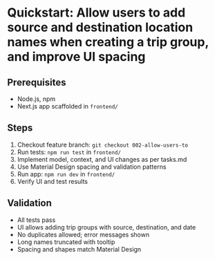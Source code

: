 # Quickstart: Allow users to add source and destination location names when creating a trip group, and improve UI spacing

## Prerequisites
- Node.js, npm
- Next.js app scaffolded in `frontend/`

## Steps
1. Checkout feature branch: `git checkout 002-allow-users-to`
2. Run tests: `npm run test` in `frontend/`
3. Implement model, context, and UI changes as per tasks.md
4. Use Material Design spacing and validation patterns
5. Run app: `npm run dev` in `frontend/`
6. Verify UI and test results

## Validation
- All tests pass
- UI allows adding trip groups with source, destination, and date
- No duplicates allowed; error messages shown
- Long names truncated with tooltip
- Spacing and shapes match Material Design
